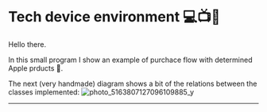 # Tech device environment 💻📺📱

Hello there.

In this small program I show an example of purchace flow with determined Apple prducts 🍎. 

The next (very handmade) diagram shows a bit of the relations between the classes implemented:
![photo_5163807127096109885_y](https://user-images.githubusercontent.com/109924753/220498770-646b8e41-5e78-4b31-8b3c-11b6af34bfe1.jpg)


----

